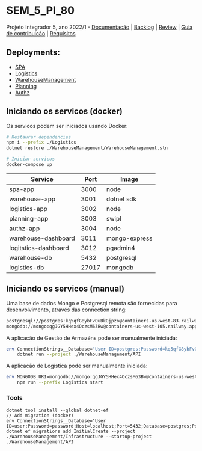 # SEM_5_PI_80

Projeto Integrador 5, ano 2022/1 -
[Documentacão](./doc/index.md) | [Backlog](./doc/backlog.md) | [Review](./doc/review.md) | [Guia de contribuicão](./CONTRIBUTING.md) | [Requisitos](./doc/requirements)

## Deployments:

- [SPA](https://eletricacme.azurewebsites.net)  
- [Logistics](https://logisticsg80.azurewebsites.net)  
- [WarehouseManagement](https://warehouseg80.azurewebsites.net)  
- [Planning](https://planningg80.azurewebsites.net)  
- [Authz](https://authz80.azurewebsites.net)  

## Iniciando os servicos (docker)

Os servicos podem ser iniciados usando Docker:

```sh
# Restaurar dependencies
npm i --prefix ./Logistics
dotnet restore ./WarehouseManagement/WarehouseManagement.sln

# Iniciar servicos
docker-compose up
```

| Service              | Port  | Image         |
| ---                  | ---   | ---           |
| spa-app              | 3000  | node          |
| warehouse-app        | 3001  | dotnet sdk    |
| logistics-app        | 3002  | node          |
| planning-app         | 3003  | swipl         |
| authz-app            | 3004  | node          |
| warehouse-dashboard  | 3011  | mongo-express |
| logitstics-dashboard | 3012  | pgadmin4      |
| warehouse-db         | 5432  | postgresql    |
| logistics-db         | 27017 | mongodb       |

## Iniciando os servicos (manual)

Uma base de dados Mongo e Postgresql remota são fornecidas para desenvolvimento, através das connection string:

```sh
postgresql://postgres:kq5qfG8ybFvOuBkOjpzo@containers-us-west-83.railway.app:5602/railway
mongodb://mongo:qgJGY5HHex4OczsM63Bw@containers-us-west-105.railway.app:7078
```

A aplicacão de Gestão de Armazéns pode ser manualmente iniciada:

```sh
env ConnectionStrings__Database="User ID=postgres;Password=kq5qfG8ybFvOuBkOjpzo;Host=containers-us-west-83.railway.app;Port=5602;Database=railway;Pooling=true;" \
	dotnet run --project ./WarehouseManagement/API
```

A aplicacão de Logística pode ser manualmente iniciada:

```sh
env MONGODB_URI=mongodb://mongo:qgJGY5HHex4OczsM63Bw@containers-us-west-105.railway.app:7078 \
	npm run --prefix Logistics start
```

### Tools
``` Migrations
dotnet tool install --global dotnet-ef
// Add migration (docker)
env ConnectionStrings__Database="User ID=user;Password=password;Host=localhost;Port=5432;Database=postgres;Pooling=true;" dotnet ef migrations add InitialCreate --project ./WarehouseManagement/Infrastructure --startup-project ./WarehouseManagement/API
```
